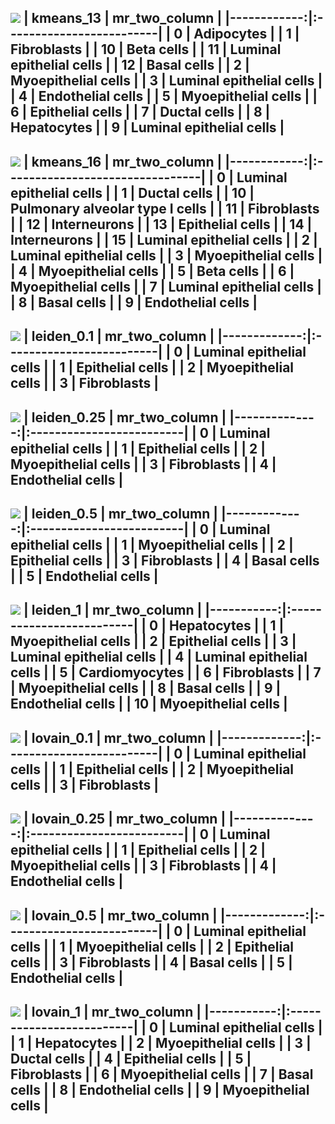 ![](./figures/umapkmeans_13.png)
|   kmeans_13 | mr_two_column            |
|------------:|:-------------------------|
|           0 | Adipocytes               |
|           1 | Fibroblasts              |
|          10 | Beta cells               |
|          11 | Luminal epithelial cells |
|          12 | Basal cells              |
|           2 | Myoepithelial cells      |
|           3 | Luminal epithelial cells |
|           4 | Endothelial cells        |
|           5 | Myoepithelial cells      |
|           6 | Epithelial cells         |
|           7 | Ductal cells             |
|           8 | Hepatocytes              |
|           9 | Luminal epithelial cells |
---
![](./figures/umapkmeans_16.png)
|   kmeans_16 | mr_two_column                   |
|------------:|:--------------------------------|
|           0 | Luminal epithelial cells        |
|           1 | Ductal cells                    |
|          10 | Pulmonary alveolar type I cells |
|          11 | Fibroblasts                     |
|          12 | Interneurons                    |
|          13 | Epithelial cells                |
|          14 | Interneurons                    |
|          15 | Luminal epithelial cells        |
|           2 | Luminal epithelial cells        |
|           3 | Myoepithelial cells             |
|           4 | Myoepithelial cells             |
|           5 | Beta cells                      |
|           6 | Myoepithelial cells             |
|           7 | Luminal epithelial cells        |
|           8 | Basal cells                     |
|           9 | Endothelial cells               |
---
![](./figures/umapleiden_0.1.png)
|   leiden_0.1 | mr_two_column            |
|-------------:|:-------------------------|
|            0 | Luminal epithelial cells |
|            1 | Epithelial cells         |
|            2 | Myoepithelial cells      |
|            3 | Fibroblasts              |
---
![](./figures/umapleiden_0.25.png)
|   leiden_0.25 | mr_two_column            |
|--------------:|:-------------------------|
|             0 | Luminal epithelial cells |
|             1 | Epithelial cells         |
|             2 | Myoepithelial cells      |
|             3 | Fibroblasts              |
|             4 | Endothelial cells        |
---
![](./figures/umapleiden_0.5.png)
|   leiden_0.5 | mr_two_column            |
|-------------:|:-------------------------|
|            0 | Luminal epithelial cells |
|            1 | Myoepithelial cells      |
|            2 | Epithelial cells         |
|            3 | Fibroblasts              |
|            4 | Basal cells              |
|            5 | Endothelial cells        |
---
![](./figures/umapleiden_1.png)
|   leiden_1 | mr_two_column            |
|-----------:|:-------------------------|
|          0 | Hepatocytes              |
|          1 | Myoepithelial cells      |
|          2 | Epithelial cells         |
|          3 | Luminal epithelial cells |
|          4 | Luminal epithelial cells |
|          5 | Cardiomyocytes           |
|          6 | Fibroblasts              |
|          7 | Myoepithelial cells      |
|          8 | Basal cells              |
|          9 | Endothelial cells        |
|         10 | Myoepithelial cells      |
---
![](./figures/umaplovain_0.1.png)
|   lovain_0.1 | mr_two_column            |
|-------------:|:-------------------------|
|            0 | Luminal epithelial cells |
|            1 | Epithelial cells         |
|            2 | Myoepithelial cells      |
|            3 | Fibroblasts              |
---
![](./figures/umaplovain_0.25.png)
|   lovain_0.25 | mr_two_column            |
|--------------:|:-------------------------|
|             0 | Luminal epithelial cells |
|             1 | Epithelial cells         |
|             2 | Myoepithelial cells      |
|             3 | Fibroblasts              |
|             4 | Endothelial cells        |
---
![](./figures/umaplovain_0.5.png)
|   lovain_0.5 | mr_two_column            |
|-------------:|:-------------------------|
|            0 | Luminal epithelial cells |
|            1 | Myoepithelial cells      |
|            2 | Epithelial cells         |
|            3 | Fibroblasts              |
|            4 | Basal cells              |
|            5 | Endothelial cells        |
---
![](./figures/umaplovain_1.png)
|   lovain_1 | mr_two_column            |
|-----------:|:-------------------------|
|          0 | Luminal epithelial cells |
|          1 | Hepatocytes              |
|          2 | Myoepithelial cells      |
|          3 | Ductal cells             |
|          4 | Epithelial cells         |
|          5 | Fibroblasts              |
|          6 | Myoepithelial cells      |
|          7 | Basal cells              |
|          8 | Endothelial cells        |
|          9 | Myoepithelial cells      |
---
